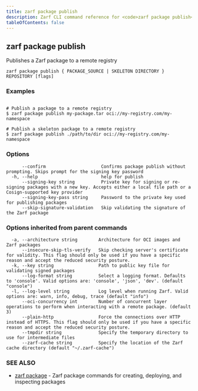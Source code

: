 ```yaml
---
title: zarf package publish
description: Zarf CLI command reference for <code>zarf package publish</code>.
tableOfContents: false
---
```


<!-- Page generated by Zarf; DO NOT EDIT -->

## zarf package publish

Publishes a Zarf package to a remote registry

```
zarf package publish { PACKAGE_SOURCE | SKELETON DIRECTORY } REPOSITORY [flags]
```

### Examples

```

# Publish a package to a remote registry
$ zarf package publish my-package.tar oci://my-registry.com/my-namespace

# Publish a skeleton package to a remote registry
$ zarf package publish ./path/to/dir oci://my-registry.com/my-namespace

```

### Options

```
      --confirm                     Confirms package publish without prompting. Skips prompt for the signing key password
  -h, --help                        help for publish
      --signing-key string          Private key for signing or re-signing packages with a new key. Accepts either a local file path or a Cosign-supported key provider
      --signing-key-pass string     Password to the private key used for publishing packages
      --skip-signature-validation   Skip validating the signature of the Zarf package
```

### Options inherited from parent commands

```
  -a, --architecture string        Architecture for OCI images and Zarf packages
      --insecure-skip-tls-verify   Skip checking server's certificate for validity. This flag should only be used if you have a specific reason and accept the reduced security posture.
  -k, --key string                 Path to public key file for validating signed packages
      --log-format string          Select a logging format. Defaults to 'console'. Valid options are: 'console', 'json', 'dev'. (default "console")
  -l, --log-level string           Log level when running Zarf. Valid options are: warn, info, debug, trace (default "info")
      --oci-concurrency int        Number of concurrent layer operations to perform when interacting with a remote package. (default 3)
      --plain-http                 Force the connections over HTTP instead of HTTPS. This flag should only be used if you have a specific reason and accept the reduced security posture.
      --tmpdir string              Specify the temporary directory to use for intermediate files
      --zarf-cache string          Specify the location of the Zarf cache directory (default "~/.zarf-cache")
```

### SEE ALSO

* [zarf package](/commands/zarf_package/)	 - Zarf package commands for creating, deploying, and inspecting packages

